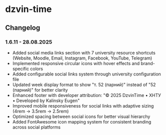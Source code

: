 # dzvin-time

## Changelog

### 1.6.11 - 28.08.2025
* Added social media links section with 7 university resource shortcuts (Website, Moodle, Email, Instagram, Facebook, YouTube, Telegram)
* Implemented responsive circular icons with hover effects and brand-specific colors
* Added configurable social links system through university configuration file
* Updated week display format to show "т. 52 (парний)" instead of "52 (парний)" for better clarity
* Enhanced footer with developer attribution: "© 2025 DzvinTime • ХНТУ • Developed by Kalinsky Eugen"
* Improved mobile responsiveness for social links with adaptive sizing (4rem → 3.5rem → 2.5rem)
* Optimized spacing between social icons for better visual hierarchy
* Added FontAwesome icon mapping system for consistent branding across social platforms
